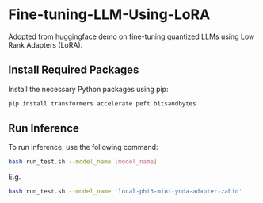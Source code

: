 # Fine-tuning-LLM-Using-LoRA
Adopted from huggingface demo on fine-tuning quantized LLMs using Low Rank Adapters (LoRA).


## Install Required Packages

Install the necessary Python packages using pip:

```bash
pip install transformers accelerate peft bitsandbytes
```
## Run Inference

To run inference, use the following command:

```bash
bash run_test.sh --model_name [model_name]
```
E.g. 
```bash
bash run_test.sh --model_name 'local-phi3-mini-yoda-adapter-zahid'
